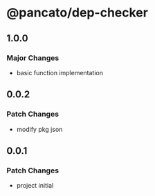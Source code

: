 # @pancato/dep-checker

## 1.0.0

### Major Changes

- basic function implementation

## 0.0.2

### Patch Changes

- modify pkg json

## 0.0.1

### Patch Changes

- project initial
